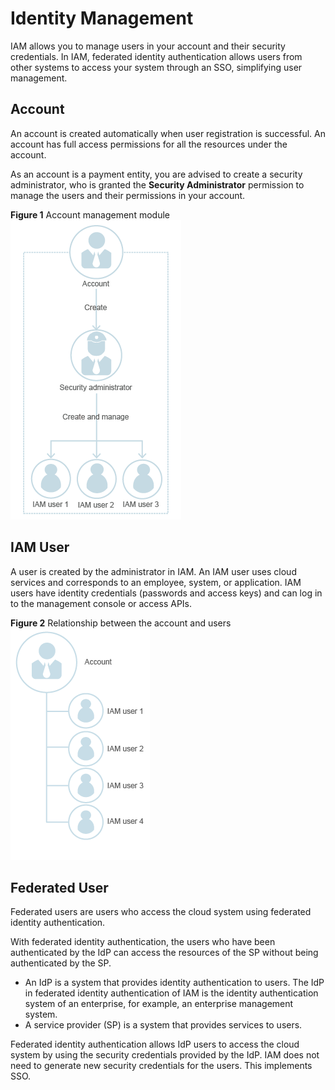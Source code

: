 # Identity Management<a name="iam_01_0023"></a>

IAM allows you to manage users in your account and their security credentials. In IAM, federated identity authentication allows users from other systems to access your system through an SSO, simplifying user management.

## Account<a name="section1475194083513"></a>

An account is created automatically when user registration is successful. An account has full access permissions for all the resources under the account.

As an account is a payment entity, you are advised to create a security administrator, who is granted the  **Security Administrator**  permission to manage the users and their permissions in your account.

**Figure  1**  Account management module<a name="fig10960172283211"></a>  
![](figures/account-management-module.png "account-management-module")

## IAM User<a name="section201417411614"></a>

A user is created by the administrator in IAM. An IAM user uses cloud services and corresponds to an employee, system, or application. IAM users have identity credentials \(passwords and access keys\) and can log in to the management console or access APIs.

**Figure  2**  Relationship between the account and users<a name="fig133971733114"></a>  
![](figures/relationship-between-the-account-and-users.png "relationship-between-the-account-and-users")

## Federated User<a name="section126697618197"></a>

Federated users are users who access the cloud system using federated identity authentication.

With federated identity authentication, the users who have been authenticated by the IdP can access the resources of the SP without being authenticated by the SP.

-   An IdP is a system that provides identity authentication to users. The IdP in federated identity authentication of IAM is the identity authentication system of an enterprise, for example, an enterprise management system.
-   A service provider \(SP\) is a system that provides services to users.

Federated identity authentication allows IdP users to access the cloud system by using the security credentials provided by the IdP. IAM does not need to generate new security credentials for the users. This implements SSO.

